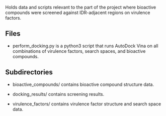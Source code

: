 Holds data and scripts relevant to the part of the project where bioactive
compounds were screened against IDR-adjacent regions on virulence factors.

## Files

- perform_docking.py is a python3 script that runs AutoDock Vina on all
  combinations of virulence factors, search spaces, and bioactive compounds.

## Subdirectories

- bioactive_compounds/ contains bioactive compound structure data.

- docking_results/ contains screening results.

- virulence_factors/ contains virulence factor structure and search space data.
